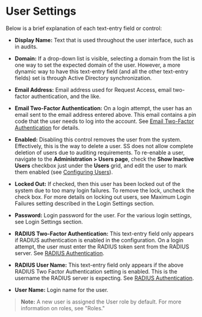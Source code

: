 [title]: # (User Settings)
[tags]: # (Users)
[priority]: #

# User Settings

Below is a brief explanation of each text-entry field or control:

- **Display Name:** Text that is used throughout the user interface, such as in audits.

- **Domain:** If a drop-down list is visible, selecting a domain from the list is one way to set the expected domain of the user. However, a more dynamic way to have this text-entry field (and all the other text-entry fields) set is through Active Directory synchronization.

- **Email Address:** Email address used for Request Access, email two-factor authentication, and the like.

- **Email Two-Factor Authentication:** On a login attempt, the user has an email sent to the email address entered above. This email contains a pin code that the user needs to log into the account. See [Email Two-Factor Authentication](../../application-authentication/two-factor-authentication/email-two-factor-authentication/index.md) for details.

- **Enabled:** Disabling this control removes the user from the system. Effectively, this is the way to delete a user. SS does not allow complete deletion of users due to auditing requirements. To re-enable a user, navigate to the **Administration > Users page**, check the **Show Inactive Users** checkbox just under the **Users** grid, and edit the user to mark them enabled (see [Configuring Users](../configuring-users/index.md)).

- **Locked Out:** If checked, then this user has been locked out of the system due to too many login failures. To remove the lock, uncheck the check box. For more details on locking out users, see Maximum Login Failures setting described in the Login Settings section.

- **Password:** Login password for the user. For the various login settings, see Login Settings section.

- **RADIUS Two-Factor Authentication:** This text-entry field only appears if RADIUS authentication is enabled in the configuration. On a login attempt, the user must enter the RADIUS token sent from the RADIUS server. See [RADIUS Authentication](../../application-authentication/two-factor-authentication/radius-user-authentication/index.md#Radius-Authentication).

- **RADIUS User Name:** This text-entry field only appears if the above RADIUS Two Factor Authentication setting is enabled. This is the username the RADIUS server is expecting. See [RADIUS Authentication](../../application-authentication/two-factor-authentication/radius-user-authentication/index.md#Radius-Authentication).

- **User Name:** Login name for the user.

> **Note:** A new user is assigned the User role by default. For more information on roles, see "Roles."
